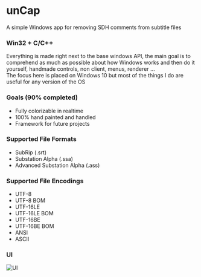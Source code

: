 # unCap
A simple Windows app for removing SDH comments from subtitle files

### Win32 + C/C++
Everything is made right next to the base windows API, the main goal is to comprehend as much as possible about how Windows works and then do it yourself, handmade controls, non client, menus, renderer ...<br/>
The focus here is placed on Windows 10 but most of the things I do are useful for any version of the OS

### Goals (90% completed)
* Fully colorizable in realtime
* 100% hand painted and handled
* Framework for future projects

### Supported File Formats

* SubRip (.srt)
* Substation Alpha (.ssa)
* Advanced Substation Alpha (.ass)

### Supported File Encodings

* UTF-8
* UTF-8 BOM
* UTF-16LE
* UTF-16LE BOM
* UTF-16BE
* UTF-16BE BOM
* ANSI
* ASCII


### UI
![UI](https://i.imgur.com/sLkZMq0.png)
